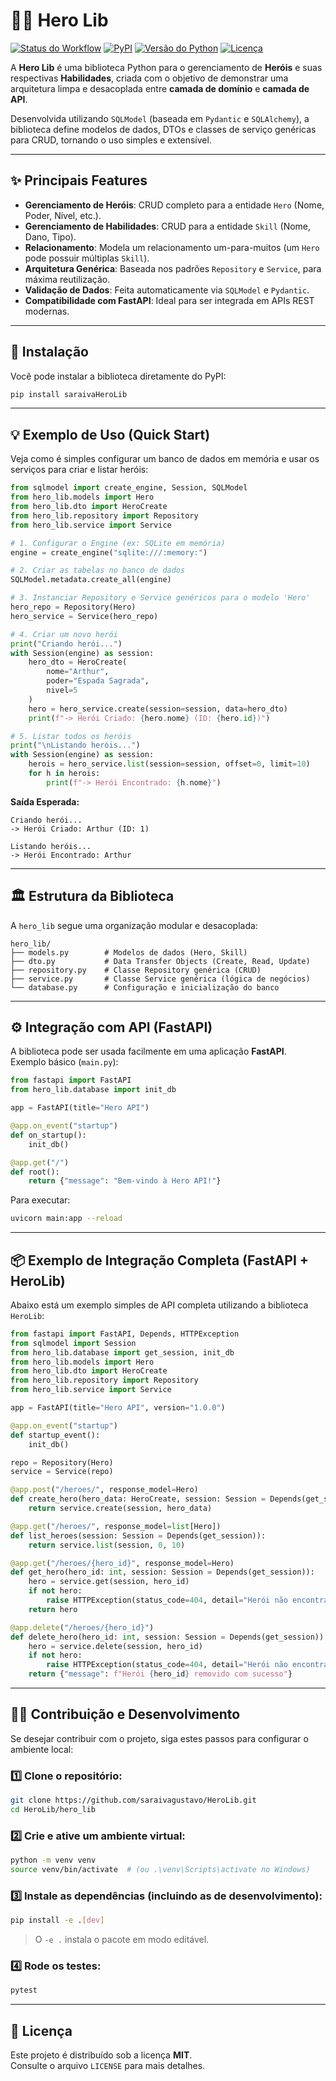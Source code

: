 # 🦸‍♂️ Hero Lib

[![Status do Workflow](https://img.shields.io/github/actions/workflow/status/saraivagustavo/libHero/publish.yml?branch=main&style=for-the-badge)](https://github.com/saraivagustavo/libHero/actions)
[![PyPI](https://img.shields.io/pypi/v/saraivaHeroLib?style=for-the-badge)](https://pypi.org/project/saraivaHeroLib/)
[![Versão do Python](https://img.shields.io/pypi/pyversions/saraivaHeroLib?style=for-the-badge)](https://pypi.org/project/saraivaHeroLib/)
[![Licença](https://img.shields.io/pypi/l/saraivaHeroLib?style=for-the-badge)](https://pypi.org/project/saraivaHeroLib/)

A **Hero Lib** é uma biblioteca Python para o gerenciamento de **Heróis** e suas respectivas **Habilidades**, criada com o objetivo de demonstrar uma arquitetura limpa e desacoplada entre **camada de domínio** e **camada de API**.

Desenvolvida utilizando `SQLModel` (baseada em `Pydantic` e `SQLAlchemy`), a biblioteca define modelos de dados, DTOs e classes de serviço genéricas para CRUD, tornando o uso simples e extensível.

---

## ✨ Principais Features

- **Gerenciamento de Heróis**: CRUD completo para a entidade `Hero` (Nome, Poder, Nível, etc.).  
- **Gerenciamento de Habilidades**: CRUD para a entidade `Skill` (Nome, Dano, Tipo).  
- **Relacionamento**: Modela um relacionamento um-para-muitos (um `Hero` pode possuir múltiplas `Skill`).  
- **Arquitetura Genérica**: Baseada nos padrões `Repository` e `Service`, para máxima reutilização.  
- **Validação de Dados**: Feita automaticamente via `SQLModel` e `Pydantic`.  
- **Compatibilidade com FastAPI**: Ideal para ser integrada em APIs REST modernas.

---

## 🚀 Instalação

Você pode instalar a biblioteca diretamente do PyPI:

```bash
pip install saraivaHeroLib
```

---

## 💡 Exemplo de Uso (Quick Start)

Veja como é simples configurar um banco de dados em memória e usar os serviços para criar e listar heróis:

```python
from sqlmodel import create_engine, Session, SQLModel
from hero_lib.models import Hero
from hero_lib.dto import HeroCreate
from hero_lib.repository import Repository
from hero_lib.service import Service

# 1. Configurar o Engine (ex: SQLite em memória)
engine = create_engine("sqlite:///:memory:")

# 2. Criar as tabelas no banco de dados
SQLModel.metadata.create_all(engine)

# 3. Instanciar Repository e Service genéricos para o modelo 'Hero'
hero_repo = Repository(Hero)
hero_service = Service(hero_repo)

# 4. Criar um novo herói
print("Criando herói...")
with Session(engine) as session:
    hero_dto = HeroCreate(
        nome="Arthur",
        poder="Espada Sagrada",
        nivel=5
    )
    hero = hero_service.create(session=session, data=hero_dto)
    print(f"-> Herói Criado: {hero.nome} (ID: {hero.id})")

# 5. Listar todos os heróis
print("\nListando heróis...")
with Session(engine) as session:
    herois = hero_service.list(session=session, offset=0, limit=10)
    for h in herois:
        print(f"-> Herói Encontrado: {h.nome}")
```

**Saída Esperada:**

```
Criando herói...
-> Herói Criado: Arthur (ID: 1)

Listando heróis...
-> Herói Encontrado: Arthur
```

---

## 🏛️ Estrutura da Biblioteca

A `hero_lib` segue uma organização modular e desacoplada:

```
hero_lib/
├── models.py        # Modelos de dados (Hero, Skill)
├── dto.py           # Data Transfer Objects (Create, Read, Update)
├── repository.py    # Classe Repository genérica (CRUD)
├── service.py       # Classe Service genérica (lógica de negócios)
└── database.py      # Configuração e inicialização do banco
```

---

## ⚙️ Integração com API (FastAPI)

A biblioteca pode ser usada facilmente em uma aplicação **FastAPI**.  
Exemplo básico (`main.py`):

```python
from fastapi import FastAPI
from hero_lib.database import init_db

app = FastAPI(title="Hero API")

@app.on_event("startup")
def on_startup():
    init_db()

@app.get("/")
def root():
    return {"message": "Bem-vindo à Hero API!"}
```

Para executar:

```bash
uvicorn main:app --reload
```

---

## 📦 Exemplo de Integração Completa (FastAPI + HeroLib)

Abaixo está um exemplo simples de API completa utilizando a biblioteca `HeroLib`:

```python
from fastapi import FastAPI, Depends, HTTPException
from sqlmodel import Session
from hero_lib.database import get_session, init_db
from hero_lib.models import Hero
from hero_lib.dto import HeroCreate
from hero_lib.repository import Repository
from hero_lib.service import Service

app = FastAPI(title="Hero API", version="1.0.0")

@app.on_event("startup")
def startup_event():
    init_db()

repo = Repository(Hero)
service = Service(repo)

@app.post("/heroes/", response_model=Hero)
def create_hero(hero_data: HeroCreate, session: Session = Depends(get_session)):
    return service.create(session, hero_data)

@app.get("/heroes/", response_model=list[Hero])
def list_heroes(session: Session = Depends(get_session)):
    return service.list(session, 0, 10)

@app.get("/heroes/{hero_id}", response_model=Hero)
def get_hero(hero_id: int, session: Session = Depends(get_session)):
    hero = service.get(session, hero_id)
    if not hero:
        raise HTTPException(status_code=404, detail="Herói não encontrado")
    return hero

@app.delete("/heroes/{hero_id}")
def delete_hero(hero_id: int, session: Session = Depends(get_session)):
    hero = service.delete(session, hero_id)
    if not hero:
        raise HTTPException(status_code=404, detail="Herói não encontrado")
    return {"message": f"Herói {hero_id} removido com sucesso"}
```

---

## 🧑‍💻 Contribuição e Desenvolvimento

Se desejar contribuir com o projeto, siga estes passos para configurar o ambiente local:

### 1️⃣ Clone o repositório:

```bash
git clone https://github.com/saraivagustavo/HeroLib.git
cd HeroLib/hero_lib
```

### 2️⃣ Crie e ative um ambiente virtual:

```bash
python -m venv venv
source venv/bin/activate  # (ou .\venv\Scripts\activate no Windows)
```

### 3️⃣ Instale as dependências (incluindo as de desenvolvimento):

```bash
pip install -e .[dev]
```

> O `-e .` instala o pacote em modo editável.

### 4️⃣ Rode os testes:

```bash
pytest
```

---

## 📝 Licença

Este projeto é distribuído sob a licença **MIT**.  
Consulte o arquivo `LICENSE` para mais detalhes.
